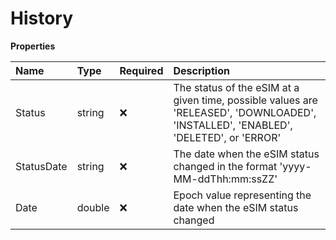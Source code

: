# History

**Properties**

| Name       | Type   | Required | Description                                                                                                                         |
| :--------- | :----- | :------- | :---------------------------------------------------------------------------------------------------------------------------------- |
| Status     | string | ❌       | The status of the eSIM at a given time, possible values are 'RELEASED', 'DOWNLOADED', 'INSTALLED', 'ENABLED', 'DELETED', or 'ERROR' |
| StatusDate | string | ❌       | The date when the eSIM status changed in the format 'yyyy-MM-ddThh:mm:ssZZ'                                                         |
| Date       | double | ❌       | Epoch value representing the date when the eSIM status changed                                                                      |
